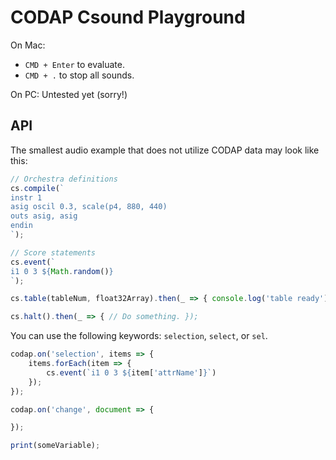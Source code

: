 # CODAP Csound Playground
On Mac: 
- `CMD + Enter` to evaluate.
- `CMD + .` to stop all sounds.

On PC:
Untested yet (sorry!)

## API
The smallest audio example that does not utilize CODAP data may look like this:
```javascript
// Orchestra definitions
cs.compile(`
instr 1
asig oscil 0.3, scale(p4, 880, 440)
outs asig, asig
endin
`);

// Score statements
cs.event(`
i1 0 3 ${Math.random()}
`);
```

```javascript
cs.table(tableNum, float32Array).then(_ => { console.log('table ready'); });
```

```javascript
cs.halt().then(_ => { // Do something. });
```

You can use the following keywords: `selection`, `select`, or `sel`.
```javascript
codap.on('selection', items => {
    items.forEach(item => {
        cs.event(`i1 0 3 ${item['attrName']}`)
    });
});
```

```javascript
codap.on('change', document => {

});
```

```javascript
print(someVariable);
```
